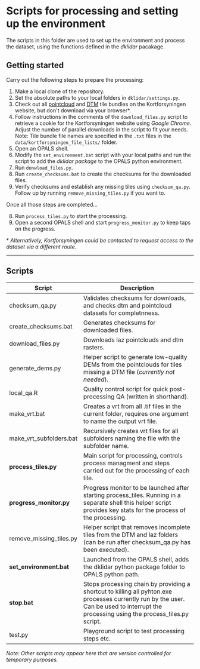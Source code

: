 # Scripts for processing and setting up the environment
The scripts in this folder are used to set up the environment and process the dataset, using the functions defined in the *dklidar* pacakage. 

## Getting started
Carry out the following steps to prepare the processing:

1. Make a local clone of the repository.
2. Set the absolute paths to your local folders in `dklidar/settings.py`.
3. Check out all [pointcloud](https://download.kortforsyningen.dk/content/dhmpunktsky) and [DTM](https://download.kortforsyningen.dk/content/dhmterr%C3%A6n-04-m-grid) tile bundles on the Kortforsyningen website, but don't download via your browser\*.
4. Follow instructions in the comments of the `download_files.py` script to retrieve a cookie for the Kortforsyningen website using *Google Chrome*. Adjust the number of parallel downloads in the script to fit your needs. Note: Tile bundle file names are specified in the `.txt` files in the `data/kortforsyningen_file_lists/` folder.
5. Open an OPALS shell.
5. Modify the `set_environment.bat` script with your local paths and run the script to add the *dklidar package* to the OPALS python environment.
5. Run `donwload_files.py`. 
6. Run `create_checksums.bat` to create the checksums for the downloaded files.
7. Verify checksums and establish any missing tiles using `checksum_qa.py`. Follow up by running `remove_missing_tiles.py` if you want to. 

Once all those steps are completed...

8. Run `process_tiles.py` to start the processing.
9. Open a second OPALS shell and start `progress_monitor.py` to keep taps on the progress.

\* *Alternatively, Kortforsyningen could be contacted to request access to the  dataset via a different route.* 

----

## Scripts
Script | Description 
--- | ---
checksum_qa.py | Validates checksums for downloads, and checks dtm and pointcloud datasets for completnness.
create_checksums.bat | Generates checksums for downloaded files. 
download_files.py | Downloads laz pointclouds and dtm rasters.
generate_dems.py | Helper script to generate low-quality DEMs from the pointclouds for tiles missing a DTM file (*currently not needed*).
local_qa.R | Quality control script for quick post-processing QA (written in shorthand).
make_vrt.bat | Creates a vrt from all .tif files in the current folder, requires one argument to name the output vrt file.
make_vrt_subfolders.bat | Recursively creates vrt files for all subfolders naming the file with the subfolder name.
**process_tiles.py** | Main script for processing, controls process managment and steps carried out for the processing of each tile. 
**progress_monitor.py** | Progress monitor to be launched after starting process_tiles. Running in a separate shell this helper script provides key stats for the process of the processing.
remove_missing_tiles.py | Helper script that removes incomplete tiles from the DTM and laz folders (can be run after checksum_qa.py has been executed).
**set_environment.bat** | Launched from the OPALS shell, adds the dklidar python package folder to OPALS python path.
**stop.bat** | Stops processing chain by providing a shortcut to killing all pyhton.exe processes currently run by the user. Can be used to interrupt the processing using the process_tiles.py script.
test.py | Playground script to test processing steps etc. 

*Note: Other scripts may appear here that are version controlled for temporary purposes.*
